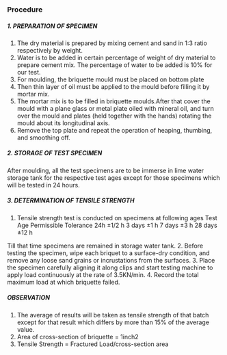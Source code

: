 ### Procedure
##### 1. PREPARATION OF SPECIMEN
1. 	The dry material is prepared by mixing cement and sand in 1:3 ratio respectively by weight. 
2.	Water is to be added in certain percentage of weight of dry material to prepare cement mix. The percentage of water to be added is 10% for our test.
3.	For moulding, the briquette mould must be placed on bottom plate
4.	Then thin layer of oil must be applied to the mould before filling it by mortar mix.
5.	The mortar mix is to be filled in briquette moulds.After that cover the mould with a plane glass or metal plate oiled with mineral oil, and turn over the mould and plates (held together with the hands) rotating the mould about its longitudinal axis. 
6.	Remove the top plate and repeat the operation of heaping, thumbing, and smoothing off.

##### 2. STORAGE OF TEST SPECIMEN
After moulding, all the test specimens are to be immerse in lime water storage tank for the respective test ages except for those specimens which will be tested in 24 hours.

##### 3. DETERMINATION OF TENSILE STRENGTH
1.	Tensile strength test is conducted on specimens at following ages
Test Age	Permissible Tolerance
  24h	          ±1/2 h
3 days	            ±1 h
7 days	            ±3 h
28 days        	   ±12 h

Till that time specimens are remained in storage water tank.
2.	Before testing the specimen, wipe each briquet to a surface-dry condition, and remove any loose sand grains or incrustations from the surfaces.
3.	Place the specimen carefully aligning it along clips and start testing machine to apply load continuously at the rate of 3.5KN/min.
4.	Record the total maximum load at which briquette failed.

##### OBSERVATION
1. 	The average of results will be taken as tensile strength of that batch except for that result which differs by more than 15% of the average value.
2. 	Area of cross-section of briquette = 1inch2
3. 	Tensile Strength = Fractured Load/cross-section area